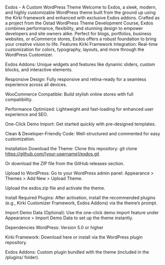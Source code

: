 Exdos - A Custom WordPress Theme
Welcome to Exdos, a sleek, modern, and highly customizable WordPress theme built from the ground up using the Kirki framework and enhanced with exclusive Exdos addons. Crafted as a project from the Ostad WordPress Theme Development Course, Exdos combines performance, flexibility, and stunning design to empower developers and site owners alike.
Perfect for blogs, portfolios, business websites, or eCommerce stores, Exdos offers a robust foundation to bring your creative vision to life.
Features
Kirki Framework Integration: Real-time customization for colors, typography, layouts, and more through the WordPress Customizer.

Exdos Addons: Unique widgets and features like dynamic sliders, custom blocks, and interactive elements.

Responsive Design: Fully responsive and retina-ready for a seamless experience across all devices.

WooCommerce Compatible: Build stylish online stores with full compatibility.

Performance Optimized: Lightweight and fast-loading for enhanced user experience and SEO.

One-Click Demo Import: Get started quickly with pre-designed templates.

Clean & Developer-Friendly Code: Well-structured and commented for easy customization.

Installation
Download the Theme:
Clone this repository: git clone https://github.com/[your-username]/exdos.git

Or download the ZIP file from the GitHub releases section.

Upload to WordPress:
Go to your WordPress admin panel: Appearance > Themes > Add New > Upload Theme.

Upload the exdos.zip file and activate the theme.

Install Required Plugins:
After activation, install the recommended plugins (e.g., Kirki Customizer Framework, Exdos Addons) via the theme’s prompt.

Import Demo Data (Optional):
Use the one-click demo import feature under Appearance > Import Demo Data to set up the theme instantly.

Dependencies
WordPress: Version 5.0 or higher

Kirki Framework: Download here or install via the WordPress plugin repository.

Exdos Addons: Custom plugin bundled with the theme (included in the /plugins/ folder).


